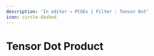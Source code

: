 ```yaml
---
description: 'In editor → PCGEx | Filter : Tensor Dot'
icon: circle-dashed
---
```


# Tensor Dot Product

